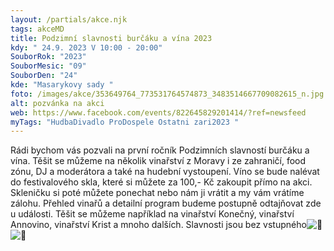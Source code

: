 ```yaml
---
layout: /partials/akce.njk
tags: akceMD
title: Podzimní slavnosti burčáku a vína 2023
kdy: " 24.9. 2023 V 10:00 - 20:00"
SouborRok: "2023"
SouborMesic: "09"
SouborDen: "24"
kde: "Masarykovy sady "
foto: /images/akce/353649764_773531764574873_3483514667709082615_n.jpg
alt: pozvánka na akci
web: https://www.facebook.com/events/822645829201414/?ref=newsfeed
myTags: "HudbaDivadlo ProDospele Ostatni zari2023 "
---
```

<!--StartFragment-->

Rádi bychom vás pozvali na první ročník Podzimních slavností burčáku a vína. Těšit se můžeme na několik vinařství z Moravy i ze zahraničí, food zónu, DJ a moderátora a také na hudební vystoupení. Víno se bude nalévat do festivalového skla, které si můžete za 100,- Kč zakoupit přímo na akci. Skleničku si poté můžete ponechat nebo nám ji vrátit a my vám vrátíme zálohu. Přehled vinařů a detailní program budeme postupně odtajňovat zde u události. Těšit se můžeme například na vinařství Konečný, vinařství Annovino, vinařství Krist a mnoho dalších. Slavnosti jsou bez vstupného![🍷](https://static.xx.fbcdn.net/images/emoji.php/v9/t44/1.5/16/1f377.png)![🍇](https://static.xx.fbcdn.net/images/emoji.php/v9/t67/1.5/16/1f347.png)

<!--EndFragment-->